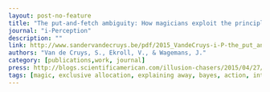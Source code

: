```yaml
---
layout: post-no-feature
title: "The put-and-fetch ambiguity: How magicians exploit the principle of exclusive allocation of movements to intentions"
journal: "i-Perception"
description: ""
link: http://www.sandervandecruys.be/pdf/2015_VandeCruys-i-P-the_put_and_fetch.pdf
authors: "Van de Cruys, S., Ekroll, V., & Wagemans, J."
category: [publications,work, journal]
press: http://blogs.scientificamerican.com/illusion-chasers/2015/04/27/slydini-neuromagic/
tags: [magic, exclusive allocation, explaining away, bayes, action, intention]
---
```

